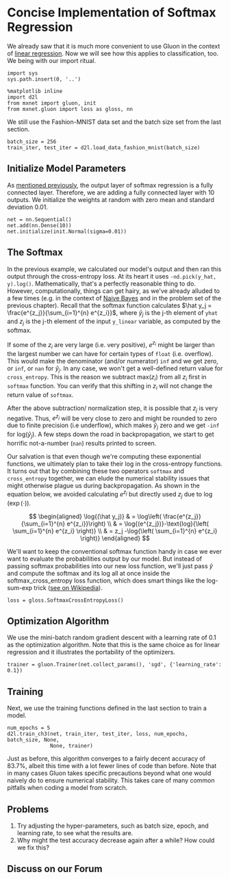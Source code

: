 # Concise Implementation of Softmax Regression

We already saw that it is much more convenient to use Gluon in the context of [linear regression](linear-regression-gluon.md). Now we will see how this applies to classification, too. We being with our import ritual.

```{.python .input  n=1}
import sys
sys.path.insert(0, '..')

%matplotlib inline
import d2l
from mxnet import gluon, init
from mxnet.gluon import loss as gloss, nn
```

We still use the Fashion-MNIST data set and the batch size set from the last section.

```{.python .input  n=2}
batch_size = 256
train_iter, test_iter = d2l.load_data_fashion_mnist(batch_size)
```

## Initialize Model Parameters

As [mentioned previously](softmax-regression.md), the output layer of softmax regression is a fully connected layer. Therefore, we are adding a fully connected layer with 10 outputs. We initialize the weights at random with zero mean and standard deviation 0.01.

```{.python .input  n=3}
net = nn.Sequential()
net.add(nn.Dense(10))
net.initialize(init.Normal(sigma=0.01))
```

## The Softmax

In the previous example, we calculated our model's output and then ran this output through the cross-entropy loss. At its heart it uses `-nd.pick(y_hat, y).log()`. Mathematically, that's a perfectly reasonable thing to do. However, computationally, things can get hairy, as we've already alluded to a few times (e.g. in the context of [Naive Bayes](../chapter_crashcourse/naive-bayes.md) and in the problem set of the previous chapter). Recall that the softmax function calculates $\hat y_j = \frac{e^{z_j}}{\sum_{i=1}^{n} e^{z_i}}$, where $\hat y_j$ is the j-th element of ``yhat`` and $z_j$ is the j-th element of the input ``y_linear`` variable, as computed by the softmax.

If some of the $z_i$ are very large (i.e. very positive), $e^{z_i}$ might be larger than the largest number we can have for certain types of ``float`` (i.e. overflow). This would make the denominator (and/or numerator) ``inf`` and we get zero, or ``inf``, or ``nan`` for $\hat y_j$. In any case, we won't get a well-defined return value for ``cross_entropy``. This is the reason we subtract $\text{max}(z_i)$ from all $z_i$ first in ``softmax`` function. You can verify that this shifting in $z_i$ will not change the return value of ``softmax``.

After the above subtraction/ normalization step, it is possible that $z_j$ is very negative. Thus, $e^{z_j}$ will be very close to zero and might be rounded to zero due to finite precision (i.e underflow), which makes $\hat y_j$ zero and we get ``-inf`` for $\text{log}(\hat y_j)$. A few steps down the road in backpropagation, we start to get horrific not-a-number (``nan``) results printed to screen.

Our salvation is that even though we're computing these exponential functions, we ultimately plan to take their log in the cross-entropy functions. It turns out that by combining these two operators ``softmax`` and ``cross_entropy`` together, we can elude the numerical stability issues that might otherwise plague us during backpropagation. As shown in the equation below, we avoided calculating $e^{z_j}$ but directly used $z_j$ due to $\log(\exp(\cdot))$.

$$
\begin{aligned}
\log{(\hat y_j)} & = \log\left( \frac{e^{z_j}}{\sum_{i=1}^{n} e^{z_i}}\right) \\
& = \log{(e^{z_j})}-\text{log}{\left( \sum_{i=1}^{n} e^{z_i} \right)} \\
& = z_j -\log{\left( \sum_{i=1}^{n} e^{z_i} \right)}
\end{aligned}
$$

We'll want to keep the conventional softmax function handy in case we ever want to evaluate the probabilities output by our model. But instead of passing softmax probabilities into our new loss function, we'll just pass $\hat{y}$ and compute the softmax and its log all at once inside the softmax_cross_entropy loss function, which does smart things like the log-sum-exp trick ([see on Wikipedia](https://en.wikipedia.org/wiki/LogSumExp)).

```{.python .input  n=4}
loss = gloss.SoftmaxCrossEntropyLoss()
```

## Optimization Algorithm

We use the mini-batch random gradient descent with a learning rate of 0.1 as the optimization algorithm. Note that this is the same choice as for linear regression and it illustrates the portability of the optimizers.

```{.python .input  n=5}
trainer = gluon.Trainer(net.collect_params(), 'sgd', {'learning_rate': 0.1})
```

## Training

Next, we use the training functions defined in the last section to train a model.

```{.python .input  n=6}
num_epochs = 5
d2l.train_ch3(net, train_iter, test_iter, loss, num_epochs, batch_size, None,
              None, trainer)
```

Just as before, this algorithm converges to a fairly decent accuracy of 83.7%, albeit this time with a lot fewer lines of code than before. Note that in many cases Gluon takes specific precautions beyond what one would naively do to ensure numerical stability. This takes care of many common pitfalls when coding a model from scratch.


## Problems

1. Try adjusting the hyper-parameters, such as batch size, epoch, and learning rate, to see what the results are.
1. Why might the test accuracy decrease again after a while? How could we fix this?

## Discuss on our Forum

<div id="discuss" topic_id="2337"></div>
